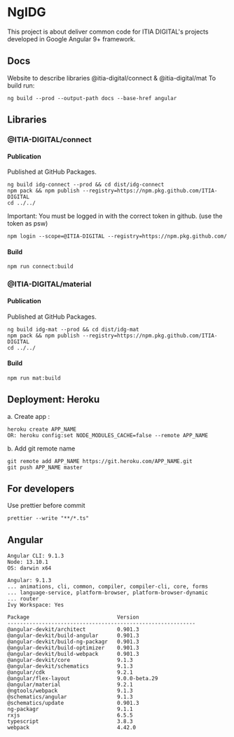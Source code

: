 # NgIDG
This project is about deliver common code for ITIA DIGITAL's projects developed in Google Angular 9+ framework.

## Docs

Website to describe libraries @itia-digital/connect & @itia-digital/mat
To build run:

```console
ng build --prod --output-path docs --base-href angular
```

## Libraries
### @ITIA-DIGITAL/connect
#### Publication
Published at GitHub Packages.

```console
ng build idg-connect --prod && cd dist/idg-connect
npm pack && npm publish --registry=https://npm.pkg.github.com/ITIA-DIGITAL
cd ../../
```

Important: You must be logged in with the correct token in github. (use the token as psw)
```console
npm login --scope=@ITIA-DIGITAL --registry=https://npm.pkg.github.com/
```

#### Build
```console
npm run connect:build
```

### @ITIA-DIGITAL/material
#### Publication
Published at GitHub Packages.

```console
ng build idg-mat --prod && cd dist/idg-mat
npm pack && npm publish --registry=https://npm.pkg.github.com/ITIA-DIGITAL
cd ../../
```

#### Build
```console
npm run mat:build
```

## Deployment: Heroku
a. Create app :

```
heroku create APP_NAME
OR: heroku config:set NODE_MODULES_CACHE=false --remote APP_NAME
```

b. Add git remote name

```
git remote add APP_NAME https://git.heroku.com/APP_NAME.git
git push APP_NAME master
```


## For developers

Use prettier before commit
```console
prettier --write "**/*.ts"
```

## Angular

```console
Angular CLI: 9.1.3
Node: 13.10.1
OS: darwin x64

Angular: 9.1.3
... animations, cli, common, compiler, compiler-cli, core, forms
... language-service, platform-browser, platform-browser-dynamic
... router
Ivy Workspace: Yes

Package                            Version
------------------------------------------------------------
@angular-devkit/architect          0.901.3
@angular-devkit/build-angular      0.901.3
@angular-devkit/build-ng-packagr   0.901.3
@angular-devkit/build-optimizer    0.901.3
@angular-devkit/build-webpack      0.901.3
@angular-devkit/core               9.1.3
@angular-devkit/schematics         9.1.3
@angular/cdk                       9.2.1
@angular/flex-layout               9.0.0-beta.29
@angular/material                  9.2.1
@ngtools/webpack                   9.1.3
@schematics/angular                9.1.3
@schematics/update                 0.901.3
ng-packagr                         9.1.1
rxjs                               6.5.5
typescript                         3.8.3
webpack                            4.42.0
```
